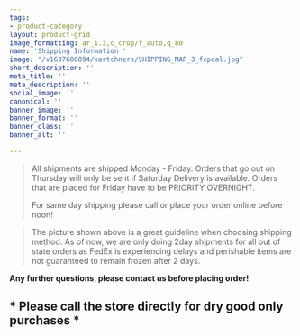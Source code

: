 ```yaml
---
tags:
- product-category
layout: product-grid
image_formatting: ar_1.3,c_crop/f_auto,q_80
name: 'Shipping Information '
image: "/v1637606894/kartchners/SHIPPING_MAP_3_fcpoal.jpg"
short_description: ''
meta_title: ''
meta_description: ''
social_image: ''
canonical: ''
banner_image: ''
banner_format: ''
banner_class: ''
banner_alt: ''

---
```

> All shipments are shipped Monday - Friday. Orders that go out on Thursday will only be sent if Saturday Delivery is available. Orders that are placed for Friday have to be PRIORITY OVERNIGHT.
>
> For same day shipping please call or place your order online before noon!

> The picture shown above is a great guideline when choosing shipping method. As of now, we are only doing 2day shipments for all out of state orders as FedEx is experiencing delays and perishable items are not guaranteed to remain frozen after 2 days.

**Any further questions, please contact us before placing order!**

## __* Please call the store directly for dry good only purchases *__